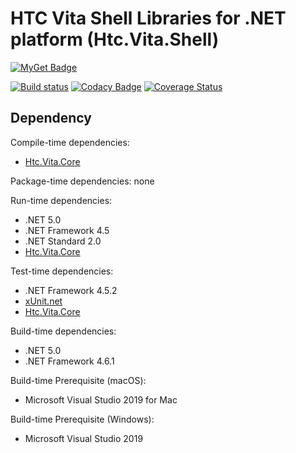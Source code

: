 # HTC Vita Shell Libraries for .NET platform (Htc.Vita.Shell)

[![MyGet Badge](https://buildstats.info/myget/viveportsoftware/Htc.Vita.Shell)](https://www.myget.org/feed/viveportsoftware/package/nuget/Htc.Vita.Shell)

[![Build status](https://ci.appveyor.com/api/projects/status/b7mo9dw9gxcb9rh9/branch/master?svg=true)](https://ci.appveyor.com/project/kenelin/vita-shell-csharp/branch/master) [![Codacy Badge](https://app.codacy.com/project/badge/Grade/7ef81ee03533474785562c3ee938b096)](https://www.codacy.com/gh/ViveportSoftware/vita_shell_csharp/dashboard?utm_source=github.com&amp;utm_medium=referral&amp;utm_content=ViveportSoftware/vita_shell_csharp&amp;utm_campaign=Badge_Grade) [![Coverage Status](https://coveralls.io/repos/github/ViveportSoftware/vita_shell_csharp/badge.svg?branch=master)](https://coveralls.io/github/ViveportSoftware/vita_shell_csharp?branch=master)

## Dependency

Compile-time dependencies:

* [Htc.Vita.Core](https://www.nuget.org/packages/Htc.Vita.Core/)

Package-time dependencies: none

Run-time dependencies:

* .NET 5.0
* .NET Framework 4.5
* .NET Standard 2.0
* [Htc.Vita.Core](https://www.nuget.org/packages/Htc.Vita.Core/)

Test-time dependencies:

* .NET Framework 4.5.2
* [xUnit.net](https://xunit.net/)
* [Htc.Vita.Core](https://www.nuget.org/packages/Htc.Vita.Core/)

Build-time dependencies:

* .NET 5.0
* .NET Framework 4.6.1

Build-time Prerequisite (macOS):

* Microsoft Visual Studio 2019 for Mac

Build-time Prerequisite (Windows):

* Microsoft Visual Studio 2019
